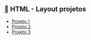 ## 📄 HTML - Layout projetos

-   [Projeto 1](projeto-1)
-   [Projeto 2](projeto-2)
-   [Projeto 3](projeto-3)
